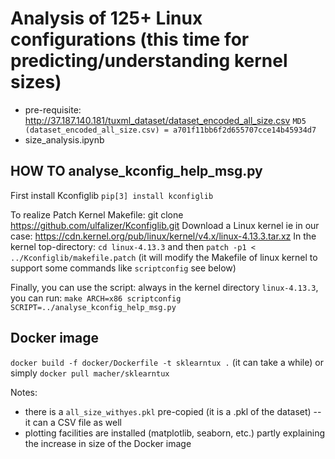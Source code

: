 # Analysis of 125+ Linux configurations (this time for predicting/understanding kernel sizes) 

 * pre-requisite: http://37.187.140.181/tuxml_dataset/dataset_encoded_all_size.csv `MD5 (dataset_encoded_all_size.csv) = a701f11bb6f2d655707cce14b45934d7` 
 * size_analysis.ipynb 
 


## HOW TO analyse_kconfig_help_msg.py 

First install Kconfiglib
`pip[3] install kconfiglib`

To realize Patch Kernel Makefile:
git clone https://github.com/ulfalizer/Kconfiglib.git
Download a Linux kernel ie in our case: https://cdn.kernel.org/pub/linux/kernel/v4.x/linux-4.13.3.tar.xz
In the kernel top-directory: 
`cd linux-4.13.3`
and then `patch -p1 < ../Kconfiglib/makefile.patch`
(it will modify the Makefile of linux kernel to support some commands like `scriptconfig` see below)

Finally, you can use the script: always in the kernel directory `linux-4.13.3`, you can run:
`make ARCH=x86 scriptconfig SCRIPT=../analyse_kconfig_help_msg.py`
 
## Docker image 

`docker build -f docker/Dockerfile -t sklearntux .` (it can take a while)
or simply `docker pull macher/sklearntux` 

Notes: 
 * there is a `all_size_withyes.pkl` pre-copied (it is a .pkl of the dataset) -- it can a CSV file as well 
 * plotting facilities are installed (matplotlib, seaborn, etc.) partly explaining the increase in size of the Docker image 


